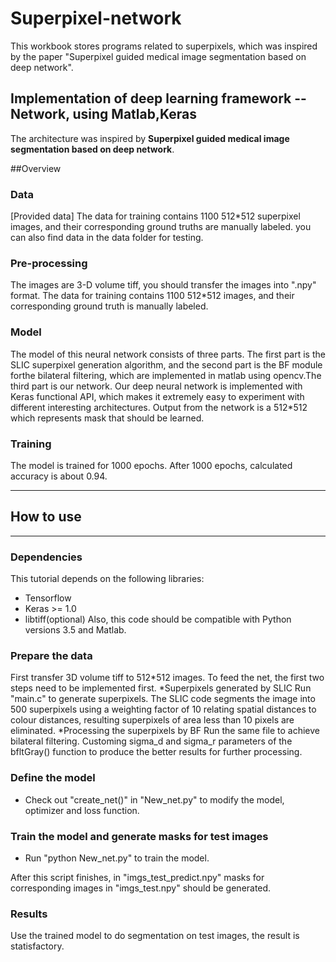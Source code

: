 # Superpixel-network
This workbook stores programs related to superpixels, which was inspired by the paper "Superpixel guided medical image segmentation based on deep network".

## Implementation of deep learning framework -- Network, using Matlab,Keras

The architecture was inspired by **Superpixel guided medical image segmentation based on deep network**.

##Overview

### Data
[Provided data]
The data for training contains 1100 512*512 superpixel images, and their corresponding ground truths are manually labeled. you can also find data in the data folder for testing.

### Pre-processing
The images are 3-D volume tiff, you should transfer the images into ".npy" format.
The data for training contains 1100 512*512 images, and their corresponding ground truth is manually labeled.

### Model
The model of this neural network consists of three parts. The first part is the SLIC superpixel generation algorithm, and the second part is the BF module forthe bilateral filtering, which are implemented in matlab using opencv.The third part is our network.
Our deep neural network is implemented with Keras functional API, which makes it extremely easy to experiment with different interesting architectures.
Output from the network is a 512*512 which represents mask that should be learned.

### Training
The model is trained for 1000 epochs.
After 1000 epochs, calculated accuracy is about 0.94.

---
## How to use
---
### Dependencies
This tutorial depends on the following libraries:
* Tensorflow
* Keras >= 1.0
* libtiff(optional)
Also, this code should be compatible with Python versions 3.5 and Matlab.

### Prepare the data
First transfer 3D volume tiff to 512*512 images.
To feed the net, the first two steps need to be implemented first.
*Superpixels generated by SLIC
Run "main.c" to generate superpixels.
The SLIC code segments the image into 500 superpixels using a weighting factor of 10 relating spatial distances to colour distances, resulting superpixels of area less than 10 pixels are eliminated.
*Processing the superpixels by BF 
Run the same file to achieve bilateral filtering.
Customing sigma_d and sigma_r parameters of the bfltGray() function to produce the better results for further processing.

### Define the model
* Check out "create_net()" in "New_net.py" to modify the model, optimizer and loss function.

### Train the model and generate masks for test images
* Run "python New_net.py" to train the model.

After this script finishes, in "imgs_test_predict.npy" masks for corresponding images in "imgs_test.npy" should be generated.

### Results
Use the trained model to do segmentation on test images, the result is statisfactory.
